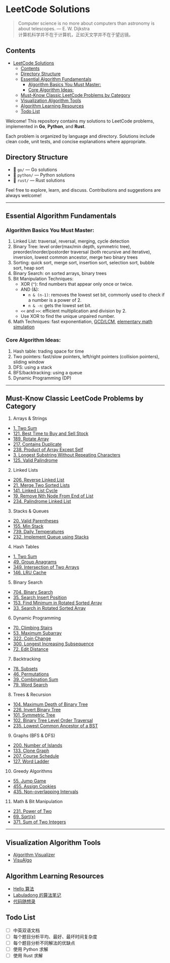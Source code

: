 # LeetCode Solutions

> Computer science is no more about computers than astronomy is about telescopes. — E. W. Dijkstra  
> 计算机科学并不在于计算机，正如天文学并不在于望远镜。

## Contents

- [LeetCode Solutions](#leetcode-solutions)
  - [Contents](#contents)
  - [Directory Structure](#directory-structure)
  - [Essential Algorithm Fundamentals](#essential-algorithm-fundamentals)
    - [Algorithm Basics You Must Master:](#algorithm-basics-you-must-master)
    - [Core Algorithm Ideas:](#core-algorithm-ideas)
  - [Must-Know Classic LeetCode Problems by Category](#must-know-classic-leetcode-problems-by-category)
  - [Visualization Algorithm Tools](#visualization-algorithm-tools)
  - [Algorithm Learning Resources](#algorithm-learning-resources)
  - [Todo List](#todo-list)

Welcome! This repository contains my solutions to LeetCode problems, implemented in **Go**, **Python**, and **Rust**.

Each problem is organized by language and directory. Solutions include clean code, unit tests, and concise explanations where appropriate.

## Directory Structure

- 📂 `go/` — Go solutions
- 📂 `python/` — Python solutions
- 📂 `rust/` — Rust solutions

Feel free to explore, learn, and discuss.
Contributions and suggestions are always welcome!

---

## Essential Algorithm Fundamentals

### Algorithm Basics You Must Master:

1. Linked List: traversal, reversal, merging, cycle detection
2. Binary Tree: level order(max/min depth, symmetric tree), preorder/inorder/postorder traversal (both recursive and iterative), inversion, lowest common ancestor, merge two binary trees
3. Sorting: quick sort, merge sort, insertion sort, selection sort, bubble sort, heap sort
4. Binary Search: on sorted arrays, binary trees
5. Bit Manipulation Techniques:
   - XOR (`^`): find numbers that appear only once or twice.
   - AND (&):
     - `n & (n-1)`: removes the lowest set bit, commonly used to check if a number is a power of 2.
     - `n & -n`: gets the lowest set bit.
   - `<<` and `>>`: efficient multiplication and division by 2.
   - Use XOR to find the unique unpaired number.
6. Math Techniques: fast exponentiation, [GCD/LCM](core/math/GCD&LCM/README.md), [elementary math simulation](core/patterns/elementary_math_simulation/README.md)

### Core Algorithm Ideas:

1. Hash table: trading space for time
2. Two pointers: fast/slow pointers, left/right pointers (collision pointers), sliding window
3. DFS: using a stack
4. BFS/backtracking: using a queue
5. Dynamic Programming (DP)

---

## Must-Know Classic LeetCode Problems by Category

1. Arrays & Strings

- [1. Two Sum](https://leetcode.com/problems/two-sum/)
- [121. Best Time to Buy and Sell Stock](https://leetcode.com/problems/best-time-to-buy-and-sell-stock/)
- [189. Rotate Array](https://leetcode.com/problems/rotate-array/)
- [217. Contains Duplicate](https://leetcode.com/problems/contains-duplicate/)
- [238. Product of Array Except Self](https://leetcode.com/problems/product-of-array-except-self/)
- [3. Longest Substring Without Repeating Characters](https://leetcode.com/problems/longest-substring-without-repeating-characters/)
- [125. Valid Palindrome](https://leetcode.com/problems/valid-palindrome/)

2. Linked Lists

- [206. Reverse Linked List](https://leetcode.com/problems/reverse-linked-list/)
- [21. Merge Two Sorted Lists](https://leetcode.com/problems/merge-two-sorted-lists/)
- [141. Linked List Cycle](https://leetcode.com/problems/linked-list-cycle/)
- [19. Remove Nth Node From End of List](https://leetcode.com/problems/remove-nth-node-from-end-of-list/)
- [234. Palindrome Linked List](https://leetcode.com/problems/palindrome-linked-list/)

3. Stacks & Queues

- [20. Valid Parentheses](https://leetcode.com/problems/valid-parentheses/)
- [155. Min Stack](https://leetcode.com/problems/min-stack/)
- [739. Daily Temperatures](https://leetcode.com/problems/daily-temperatures/)
- [232. Implement Queue using Stacks](https://leetcode.com/problems/implement-queue-using-stacks/)

4. Hash Tables

- [1. Two Sum](https://leetcode.com/problems/two-sum/)
- [49. Group Anagrams](https://leetcode.com/problems/group-anagrams/)
- [349. Intersection of Two Arrays](https://leetcode.com/problems/intersection-of-two-arrays/)
- [146. LRU Cache](https://leetcode.com/problems/lru-cache/)

5. Binary Search

- [704. Binary Search](https://leetcode.com/problems/binary-search/)
- [35. Search Insert Position](https://leetcode.com/problems/search-insert-position/)
- [153. Find Minimum in Rotated Sorted Array](https://leetcode.com/problems/find-minimum-in-rotated-sorted-array/)
- [33. Search in Rotated Sorted Array](https://leetcode.com/problems/search-in-rotated-sorted-array/)

6. Dynamic Programming

- [70. Climbing Stairs](https://leetcode.com/problems/climbing-stairs/)
- [53. Maximum Subarray](https://leetcode.com/problems/maximum-subarray/)
- [322. Coin Change](https://leetcode.com/problems/coin-change/)
- [300. Longest Increasing Subsequence](https://leetcode.com/problems/longest-increasing-subsequence/)
- [72. Edit Distance](https://leetcode.com/problems/edit-distance/)

7. Backtracking

- [78. Subsets](https://leetcode.com/problems/subsets/)
- [46. Permutations](https://leetcode.com/problems/permutations/)
- [39. Combination Sum](https://leetcode.com/problems/combination-sum/)
- [79. Word Search](https://leetcode.com/problems/word-search/)

8. Trees & Recursion

- [104. Maximum Depth of Binary Tree](https://leetcode.com/problems/maximum-depth-of-binary-tree/)
- [226. Invert Binary Tree](https://leetcode.com/problems/invert-binary-tree/)
- [101. Symmetric Tree](https://leetcode.com/problems/symmetric-tree/)
- [102. Binary Tree Level Order Traversal](https://leetcode.com/problems/binary-tree-level-order-traversal/)
- [235. Lowest Common Ancestor of a BST](https://leetcode.com/problems/lowest-common-ancestor-of-a-binary-search-tree/)

9. Graphs (BFS & DFS)

- [200. Number of Islands](https://leetcode.com/problems/number-of-islands/)
- [133. Clone Graph](https://leetcode.com/problems/clone-graph/)
- [207. Course Schedule](https://leetcode.com/problems/course-schedule/)
- [127. Word Ladder](https://leetcode.com/problems/word-ladder/)

10. Greedy Algorithms

- [55. Jump Game](https://leetcode.com/problems/jump-game/)
- [455. Assign Cookies](https://leetcode.com/problems/assign-cookies/)
- [435. Non-overlapping Intervals](https://leetcode.com/problems/non-overlapping-intervals/)

11. Math & Bit Manipulation

- [231. Power of Two](https://leetcode.com/problems/power-of-two/)
- [69. Sqrt(x)](https://leetcode.com/problems/sqrtx/)
- [371. Sum of Two Integers](https://leetcode.com/problems/sum-of-two-integers/)

---

## Visualization Algorithm Tools

- [Algorithm Visualizer](https://algorithm-visualizer.org/)
- [VisuAlgo](https://visualgo.net/)

## Algorithm Learning Resources

- [Hello 算法](https://www.hello-algo.com/)
- [Labuladong 的算法笔记](https://labuladong.online/algo/)
- [代码随想录](https://programmercarl.com)

## Todo List
- [ ] 中英双语文档
- [ ] 每个题目分析平均、最好、最坏时间复杂度
- [ ] 每个题目分析不同解法的优缺点
- [ ] 使用 Python 求解
- [ ] 使用 Rust 求解
